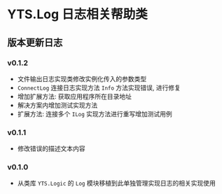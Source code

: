# YTS.Log 日志相关帮助类

## 版本更新日志

### v0.1.2

* 文件输出日志实现类修改实例化传入的参数类型
* `ConnectLog` 连接日志实现方法 `Info` 方法实现错误, 进行修复
* 增加扩展方法: 获取应用程序所在目录地址
* 解决方案内增加测试实现方法
* 扩展方法: 连接多个 `ILog` 实现方法进行重写增加测试用例

### v0.1.1

* 修改错误的描述文本内容

### v0.1.0

* 从类库 `YTS.Logic` 的 `Log` 模块移植到此单独管理实现日志的相关实现使用